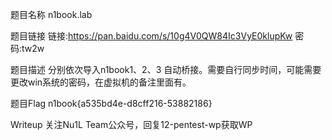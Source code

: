 题目名称
n1book.lab

题目链接
链接:https://pan.baidu.com/s/10g4V0QW84Ic3VyE0klupKw 密码:tw2w

题目描述
分别依次导入n1book1、2、3 自动桥接。需要自行同步时间，可能需要更改win系统的密码，在虚拟机的备注里面有。

题目Flag
n1book{a535bd4e-d8cff216-53882186}

Writeup
关注Nu1L Team公众号，回复12-pentest-wp获取WP